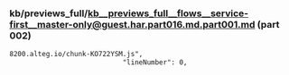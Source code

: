 ### kb/previews_full/kb__previews_full__flows__service-first__master-only@guest.har.part016.md.part001.md (part 002)

```md
8200.alteg.io/chunk-KO722YSM.js",
                            "lineNumber": 0,
               
```

```
